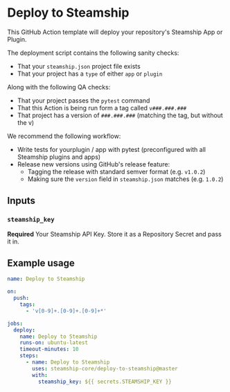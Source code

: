 # Deploy to Steamship

This GitHub Action template will deploy your repository's Steamship App or Plugin.

The deployment script contains the following sanity checks:

* That your `steamship.json` project file exists
* That your project has a `type` of either `app` or `plugin`

Along with the following QA checks:

* That your project passes the `pytest` command
* That this Action is being run form a tag called `v###.###.###`
* That project has a version of `###.###.###` (matching the tag, but without the v)

We recommend the following workflow:

* Write tests for yourplugin / app with pytest (preconfigured with all Steamship plugins and apps)
* Release new versions using GitHub's release feature:
  * Tagging the release with standard semver format (e.g. `v1.0.2`)
  * Making sure the `version` field in `steamship.json` matches (e.g. `1.0.2`)
## Inputs

### `steamship_key`

**Required** Your Steamship API Key. Store it as a Repository Secret and pass it in.

## Example usage

```yaml
name: Deploy to Steamship

on:
  push:
    tags:
      - 'v[0-9]+.[0-9]+.[0-9]+*'

jobs:
  deploy:
    name: Deploy to Steamship
    runs-on: ubuntu-latest
    timeout-minutes: 10
    steps:
      - name: Deploy to Steamship
        uses: steamship-core/deploy-to-steamship@master
        with:
          steamship_key: ${{ secrets.STEAMSHIP_KEY }}
```
